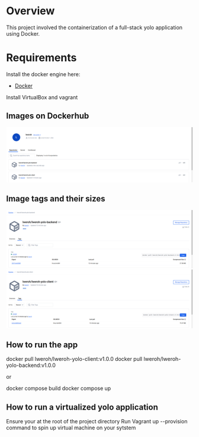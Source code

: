 # Overview
This project involved the containerization of a full-stack yolo application using Docker.


# Requirements
Install the docker engine here:
- [Docker](https://docs.docker.com/engine/install/)

Install VirtualBox and vagrant

## Images on Dockerhub
![alt text](image-1.png)

## Image tags and their sizes
![alt text](image.png)
![alt text](image-2.png)

## How to run the app
docker pull lweroh/lweroh-yolo-client:v1.0.0
docker pull lweroh/lweroh-yolo-backend:v1.0.0

or 

docker compose build
docker compose up

## How to run a virtualized yolo application

Ensure your at the root of the project directory
Run Vagrant up --provision command to spin up virtual machine on your sytstem